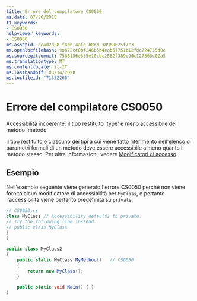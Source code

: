 ```yaml
---
title: Errore del compilatore CS0050
ms.date: 07/20/2015
f1_keywords:
- CS0050
helpviewer_keywords:
- CS0050
ms.assetid: dead2d28-f4db-4afe-b8dd-38968625f7c3
ms.openlocfilehash: 90672ce8bf246b5b4eab57751b12fdc724715d0e
ms.sourcegitcommit: 7588136e355e10cbc2582f389c90c127363c02a5
ms.translationtype: MT
ms.contentlocale: it-IT
ms.lasthandoff: 03/14/2020
ms.locfileid: "71332266"
---
```

# <a name="compiler-error-cs0050"></a>Errore del compilatore CS0050

Accessibilità incoerente: il tipo restituito 'type' è meno accessibile del metodo 'metodo'

 Il tipo restituito e ciascuno dei tipi a cui viene fatto riferimento nell'elenco di parametri formali di un metodo deve essere accessibile almeno quanto il metodo stesso. Per altre informazioni, vedere [Modificatori di accesso](../../programming-guide/classes-and-structs/access-modifiers.md).

## <a name="example"></a>Esempio

 Nell'esempio seguente viene generato l'errore CS0050 perché non viene fornito alcun modificatore di accessibilità per `MyClass`, e pertanto l'accessibilità viene pertanto predefinita su `private`:

```csharp
// CS0050.cs
class MyClass // Accessibility defaults to private.
// Try the following line instead.
// public class MyClass
{
}

public class MyClass2
{
    public static MyClass MyMethod()   // CS0050
    {
        return new MyClass();
    }

    public static void Main() { }
}
```
